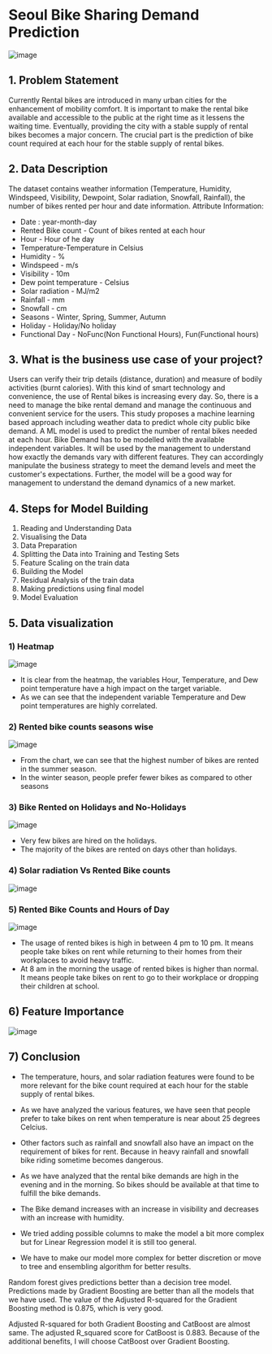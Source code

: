 # Seoul Bike Sharing Demand Prediction
![image](https://user-images.githubusercontent.com/85746056/156107202-7e701059-0129-4446-acec-793a78e421f1.png)

## 1. Problem Statement
Currently Rental bikes are introduced in many urban cities for the enhancement of mobility comfort. It is important to make the rental bike available and accessible to the public at the right time as it lessens the waiting time. Eventually, providing the city with a stable supply of rental bikes becomes a major concern. The crucial part is the prediction of bike count required at each hour for the stable supply of rental bikes.
## 2. Data Description
The dataset contains weather information (Temperature, Humidity, Windspeed, Visibility, Dewpoint, Solar radiation, Snowfall, Rainfall), the number of bikes rented per hour and date information.
Attribute Information:
* Date : year-month-day
*  Rented Bike count - Count of bikes rented at each hour
* Hour - Hour of he day
* Temperature-Temperature in Celsius
* Humidity - %
* Windspeed - m/s
* Visibility - 10m
* Dew point temperature - Celsius
* Solar radiation - MJ/m2
* Rainfall - mm
* Snowfall - cm
* Seasons - Winter, Spring, Summer, Autumn
* Holiday - Holiday/No holiday
* Functional Day - NoFunc(Non Functional Hours), Fun(Functional hours)
## 3. What is the business use case of your project?
Users can verify their trip details (distance, duration) and measure of bodily activities (burnt calories). With this kind of smart technology and convenience, the use of Rental bikes is increasing every day. So, there is a need to manage the bike rental demand and manage the continuous and convenient service for the users. This study proposes a machine learning based approach including weather data to predict whole city public bike demand. A ML model is used to predict the number of rental bikes needed at each hour.
Bike Demand has to be modelled with the available independent variables. It will be used by the management to understand how exactly the demands vary with different features. They can accordingly manipulate the business strategy to meet the demand levels and meet the customer's expectations. Further, the model will be a good way for management to understand the demand dynamics of a new market.
## 4. Steps for Model Building
1) Reading and Understanding Data
2) Visualising the Data
3) Data Preparation
4) Splitting the Data into Training and Testing Sets
5) Feature Scaling on the train data
6) Building the Model
7) Residual Analysis of the train data
8) Making predictions using final model
9) Model Evaluation

## 5. Data visualization
### 1) Heatmap
![image](https://user-images.githubusercontent.com/85746056/156108004-3b485f30-7109-4117-b923-536b0b3ed81f.png)
* It is clear from the heatmap, the variables Hour, Temperature, and Dew point temperature have a high impact on the target variable.
* As we can see that the independent variable Temperature and Dew point temperatures are highly correlated.
### 2) Rented bike counts seasons wise
![image](https://user-images.githubusercontent.com/85746056/156108158-28719f41-dc5b-4651-a80b-0726ee2f5dff.png)
* From the chart, we can see that the highest number of bikes are rented in the summer season.
* In the winter season, people prefer fewer bikes as compared to other seasons
### 3) Bike Rented on Holidays and No-Holidays
![image](https://user-images.githubusercontent.com/85746056/156108251-f05bc09c-048f-4d13-a837-624525bc7a89.png)
* Very few bikes are hired on the holidays.
* The majority of the bikes are rented on days other than holidays.
### 4) Solar radiation Vs Rented Bike counts
![image](https://user-images.githubusercontent.com/85746056/156108360-a6c1f625-b3bb-4ab3-954a-c25777301885.png)
### 5) Rented Bike Counts and Hours of Day
![image](https://user-images.githubusercontent.com/85746056/156108432-b263b241-2575-4717-8386-9e0759a043d9.png)
* The usage of rented bikes is high in between 4 pm to 10 pm. It means people take bikes on rent while returning to their homes from their workplaces to avoid heavy traffic.
* At 8 am in the morning the usage of rented bikes is higher than normal. It means people take bikes on rent to go to their workplace or dropping their children at school.
## 6) Feature Importance
![image](https://user-images.githubusercontent.com/85746056/156108522-c7feb757-06f2-410a-8111-a42d687e955c.png)
## 7) Conclusion
* The temperature, hours, and solar radiation features were found to be more relevant for the bike count required at each hour for the stable supply of rental bikes.
* As we have analyzed the various features, we have seen that people prefer to take bikes on rent when temperature is near about 25 degrees Celcius.
* Other factors such as rainfall and snowfall also have an impact on the requirement of bikes for rent. Because in heavy rainfall and snowfall bike riding sometime becomes dangerous.
* As we have analyzed that the rental bike demands are high in the evening and in the morning. So bikes should be available at that time to fulfill the bike demands.

* The Bike demand increases with an increase in visibility and decreases with an increase with humidity.

* We tried adding possible columns to make the model a bit more complex but for Linear Regression model it is still too general.

* We have to make our model more complex for better discretion or move to tree and ensembling algorithm for better results.

Random forest gives predictions better than a decision tree model. Predictions made by Gradient Boosting are better than all the models that we have used. The value of the Adjusted R-squared for the Gradient Boosting method is 0.875, which is very good.

Adjusted R-squared for both Gradient Boosting and CatBoost are almost same. The adjusted R_squared score for CatBoost is 0.883. Because of the additional benefits, I will choose CatBoost over Gradient Boosting.






